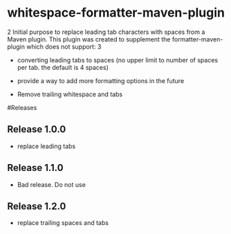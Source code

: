 
# whitespace-formatter-maven-plugin
2
Initial purpose to replace leading tab characters with spaces from a Maven plugin. This plugin was created to supplement the formatter-maven-plugin which does not support:
3
* converting leading tabs to spaces (no upper limit to number of spaces per tab. the default is 4 spaces)

* provide a way to add more formatting options in the future
* Remove trailing whitespace and tabs

#Releases

## Release 1.0.0 
* replace leading tabs

## Release 1.1.0
* Bad release.  Do not use

## Release 1.2.0
* replace trailing spaces and tabs
